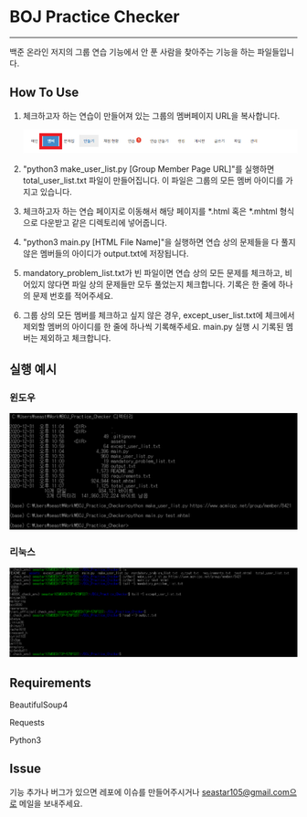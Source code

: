 # BOJ Practice Checker

---

백준 온라인 저지의 그룹 연습 기능에서 안 푼 사람을 찾아주는 기능을 하는 파일들입니다. 



## How To Use

1. 체크하고자 하는 연습이 만들어져 있는 그룹의 멤버페이지 URL을 복사합니다. 

   ![그림](assets/Member_Capture.png)

2.  "python3 make_user_list.py [Group Member Page URL]"를 실행하면 total_user_list.txt 파일이 만들어집니다. 이 파일은 그룹의 모든     멤버 아이디를 가지고 있습니다. 
3. 체크하고자 하는 연습 페이지로 이동해서 해당 페이지를 *.html 혹은 *.mhtml 형식으로 다운받고 같은 디렉토리에 넣어줍니다.
4. "python3 main.py [HTML File Name]"을 실행하면 연습 상의 문제들을 다 풀지 않은 멤버들의 아이디가 output.txt에 저장됩니다.
5. mandatory_problem_list.txt가 빈 파일이면 연습 상의 모든 문제를 체크하고, 비어있지 않다면 파일 상의 문제들만 모두 풀었는지 체크합니다. 기록은 한 줄에 하나의 문제 번호를 적어주세요.
6. 그룹 상의 모든 멤버를 체크하고 싶지 않은 경우, except_user_list.txt에 체크에서 제외할 멤버의 아이디를 한 줄에 하나씩 기록해주세요. main.py 실행 시 기록된 멤버는 제외하고 체크합니다.



## 실행 예시

### 윈도우 

![그림 2](assets/window_example.PNG)

### 리눅스

![그림 3](assets/linux_example.PNG)

## Requirements

BeautifulSoup4

Requests

Python3



## Issue

기능 추가나 버그가 있으면 레포에 이슈를 만들어주시거나 seastar105@gmail.com으로 메일을 보내주세요.